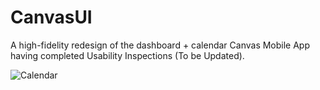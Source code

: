 # CanvasUI
A high-fidelity redesign of the dashboard + calendar Canvas Mobile App having completed Usability Inspections (To be Updated).

![Calendar](CanvasCalendar.png)
